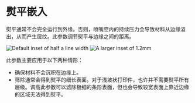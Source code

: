 熨平嵌入
====
熨平通常不会完全运行到外缘。否则，喷嘴腔内的持续压力会导致材料从边缘溢出，从而产生层纹。此参数调节熨平与边缘之间的距离。

![Default inset of half a line width](../images/ironing_enabled_enabled.png)
![A larger inset of 1.2mm](../images/ironing_inset.png)

此参数主要应用于以下两种情形：
* 确保材料不会沉积在边缘上。
* 筛除通常会得到熨平的细长表面。对于浅坡状打印件，也许并不需要熨平所有层级。调高此参数可以滤除极细的条形表面，但也会导致较宽表面上靠近边缘的区域无法得到熨平。


